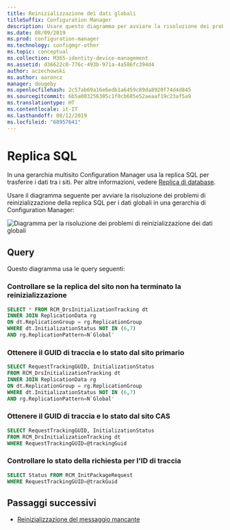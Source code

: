 ```yaml
---
title: Reinizializzazione dei dati globali
titleSuffix: Configuration Manager
description: Usare questo diagramma per avviare la risoluzione dei problemi di reinizializzazione della replica SQL per i dati globali in una gerarchia di Configuration Manager
ms.date: 08/09/2019
ms.prod: configuration-manager
ms.technology: configmgr-other
ms.topic: conceptual
ms.collection: M365-identity-device-management
ms.assetid: d36622c0-776c-493b-971a-4a586fc394d4
author: aczechowski
ms.author: aaroncz
manager: dougeby
ms.openlocfilehash: 2c57ab69a16e6edb1a6459c89da8920f74d4d845
ms.sourcegitcommit: 6b5a003256305c1f0cb605e52aeaaf19c23af5a9
ms.translationtype: HT
ms.contentlocale: it-IT
ms.lasthandoff: 08/12/2019
ms.locfileid: "68957641"
---
```

# <a name="sql-replication"></a>Replica SQL

In una gerarchia multisito Configuration Manager usa la replica SQL per trasferire i dati tra i siti. Per altre informazioni, vedere [Replica di database](/sccm/core/plan-design/hierarchy/database-replication).

Usare il diagramma seguente per avviare la risoluzione dei problemi di reinizializzazione della replica SQL per i dati globali in una gerarchia di Configuration Manager:

![Diagramma per la risoluzione dei problemi di reinizializzazione dei dati globali](media/global-data-reinit.svg)

## <a name="queries"></a>Query

Questo diagramma usa le query seguenti:

### <a name="check-if-site-replication-hasnt-finished-reinit"></a>Controllare se la replica del sito non ha terminato la reinizializzazione

```sql
SELECT * FROM RCM_DrsInitializationTracking dt
INNER JOIN ReplicationData rg
ON dt.ReplicationGroup = rg.ReplicationGroup
WHERE dt.InitializationStatus NOT IN (6,7)
AND rg.ReplicationPattern=N`Global'
```

### <a name="get-the-trackingguid--status-from-the-primary-site"></a>Ottenere il GUID di traccia e lo stato dal sito primario

```sql
SELECT RequestTrackingGUID, InitializationStatus
FROM RCM_DrsInitializationTracking dt
INNER JOIN ReplicationData rg
ON dt.ReplicationGroup = rg.ReplicationGroup
WHERE dt.InitializationStatus NOT IN (6,7)
AND rg.ReplicationPattern=N`Global'
```

### <a name="get-the-trackingguid--status-from-the-cas"></a>Ottenere il GUID di traccia e lo stato dal sito CAS

```sql
SELECT RequestTrackingGUID, InitializationStatus
FROM RCM_DrsInitializationTracking dt
WHERE RequestTrackingGUID=@trackingGuid
```

### <a name="check-request-status-for-the-tracking-id"></a>Controllare lo stato della richiesta per l'ID di traccia

```sql
SELECT Status FROM RCM_InitPackageRequest
WHERE RequestTrackingGUID=@trackGuid
```

## <a name="next-steps"></a>Passaggi successivi

- [Reinizializzazione del messaggio mancante](/sccm/core/servers/manage/replication/reinit-missing-message)
